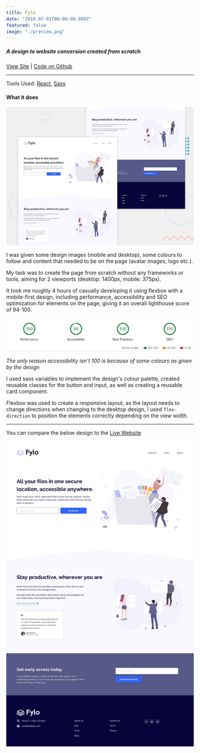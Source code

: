 ```yaml
---
title: Fylo
date: "2019-07-01T00:00:00.000Z"
featured: false
image: "./preview.png"
---
```


##### A design to website conversion created from scratch

[View Site](https://fylo-proto.netlify.com/) | [Code on Github](https://github.com/SPDUK/fylo)

---

Tools Used: [React](https://reactjs.org/), [Sass](https://sass-lang.com/)

#### What it does

![](https://raw.githubusercontent.com/SPDUK/fylo/master/design/desktop-preview.jpg)

I was given some design images (mobile and desktop), some colours to follow and content that needed to be on the page (avatar images, logo etc.).

My task was to create the page from scratch without any frameworks or tools, aiming for 2 viewports (desktop: 1400px, mobile: 375px).

It took me roughly 4 hours of casually developing it using flexbox with a mobile-first design, including performance, accessibility and SEO optimization for elements on the page, giving it an overall lighthouse score of 94-100.

![lighthouse](https://raw.githubusercontent.com/SPDUK/fylo/master/fylo-lighthouse.jpg)

_The only reason accessibility isn't 100 is because of some colours as given by the design_

I used sass variables to implement the design's colour palette, created reusable classes for the button and input, as well as creating a reusable card component.

Flexbox was used to create a responsive layout, as the layout needs to change directions when changing to the desktop design, I used `flex-direction` to position the elements correctly depending on the view width.

---

You can compare the below design to the [Live Website](https://fylo-proto.netlify.com/)

![desktop](https://raw.githubusercontent.com/SPDUK/fylo/master/design/desktop-design.jpg)
